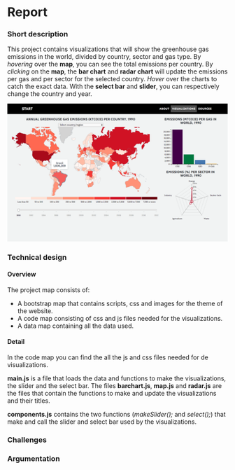 # Report

### Short description
This project contains visualizations that will show the greenhouse gas emissions in the world, divided by country, sector and gas type. By *hovering* over the **map**, you can see the total emissions per country. By *clicking* on the **map**, the **bar chart** and **radar chart** will update the emissions per gas and per sector for the selected country. *Hover* over the charts to catch the exact data. With the **select bar** and **slider**, you can respectively change the country and year.

![4-mapHover.png](https://github.com/11096187/programmeerproject/blob/master/docs/4-mapHover.png)

### Technical design
#### Overview
The project map consists of:
- A bootstrap map that contains scripts, css and images for the theme of the website.
- A code map consisting of css and js files needed for the visualizations.
- A data map containing all the data used.

#### Detail
In the code map you can find the all the js and css files needed for de visualizations.

**main.js** is a file that loads the data and functions to make the visualizations, the slider and the select bar. 
The files **barchart.js**, **map.js** and **radar.js** are the files that contain the functions to make and update the visualizations and their titles.

**components.js** contains the two functions (*makeSlider();* and *select();*) that make and call the slider and select bar used by the visualizations.

### Challenges


### Argumentation


